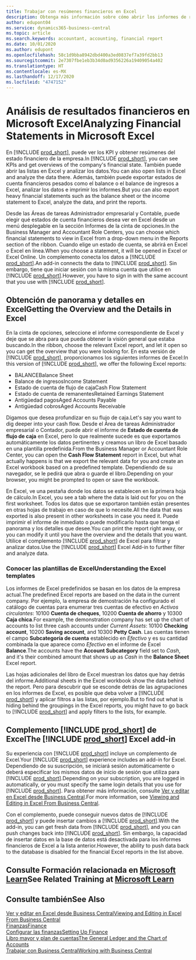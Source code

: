 ```yaml
---
title: Trabajar con resúmenes financieros en Excel
description: Obtenga más información sobre cómo abrir los informes de resultados financieros en Microsoft Excel desde Business Central para un mejor análisis.
author: edupont04
ms.service: dynamics365-business-central
ms.topic: article
ms.search.keywords: accountant, accounting, financial report
ms.date: 10/01/2020
ms.author: edupont
ms.openlocfilehash: 58c1d9bba8942dbd400a3ed0837ef7a39fd2bb13
ms.sourcegitcommit: 2e7307fbe1eb3b34d0ad9356226a19409054a402
ms.translationtype: HT
ms.contentlocale: es-MX
ms.lasthandoff: 12/17/2020
ms.locfileid: "4747152"
---
```

# <a name="analyzing-financial-statements-in-microsoft-excel"></a><span data-ttu-id="8b433-103">Análisis de resultados financieros en Microsoft Excel</span><span class="sxs-lookup"><span data-stu-id="8b433-103">Analyzing Financial Statements in Microsoft Excel</span></span>

<span data-ttu-id="8b433-104">En [!INCLUDE [prod_short](includes/prod_short.md)], puede ver los KPI y obtener resúmenes del estado financiero de la empresa.</span><span class="sxs-lookup"><span data-stu-id="8b433-104">In [!INCLUDE [prod_short](includes/prod_short.md)], you can see KPIs and get overviews of the company's financial state.</span></span> <span data-ttu-id="8b433-105">También puede abrir las listas en Excel y analizar los datos.</span><span class="sxs-lookup"><span data-stu-id="8b433-105">You can also open lists in Excel and analyze the data there.</span></span> <span data-ttu-id="8b433-106">Además, también puede exportar estados de cuenta financieros pesados como el balance o el balance de ingresos a Excel, analizar los datos e imprimir los informes.</span><span class="sxs-lookup"><span data-stu-id="8b433-106">But you can also export heavy financial statements such as the balance sheet or the income statement to Excel, analyze the data, and print the reports.</span></span>  

<span data-ttu-id="8b433-107">Desde las Áreas de tareas Administrador empresarial y Contable, puede elegir qué estados de cuenta financieros desea ver en Excel desde un menú desplegable en la sección Informes de la cinta de opciones.</span><span class="sxs-lookup"><span data-stu-id="8b433-107">In the Business Manager and Accountant Role Centers, you can choose which financial statements to view in Excel from a drop-down menu in the Reports section of the ribbon.</span></span> <span data-ttu-id="8b433-108">Cuando elige un estado de cuenta, se abrirá en Excel o Excel en línea.</span><span class="sxs-lookup"><span data-stu-id="8b433-108">When you choose a statement, it will be opened in Excel or Excel Online.</span></span> <span data-ttu-id="8b433-109">Un complemento conecta los datos a [!INCLUDE [prod_short](includes/prod_short.md)].</span><span class="sxs-lookup"><span data-stu-id="8b433-109">An add-in connects the data to [!INCLUDE [prod_short](includes/prod_short.md)].</span></span> <span data-ttu-id="8b433-110">Sin embargo, tiene que iniciar sesión con la misma cuenta que utilice en [!INCLUDE [prod_short](includes/prod_short.md)].</span><span class="sxs-lookup"><span data-stu-id="8b433-110">However, you have to sign in with the same account that you use with [!INCLUDE [prod_short](includes/prod_short.md)].</span></span>  

## <a name="getting-the-overview-and-the-details-in-excel"></a><span data-ttu-id="8b433-111">Obtención de panorama y detalles en Excel</span><span class="sxs-lookup"><span data-stu-id="8b433-111">Getting the Overview and the Details in Excel</span></span>

<span data-ttu-id="8b433-112">En la cinta de opciones, seleccione el informe correspondiente de Excel y deje que se abra para que pueda obtener la visión general que estaba buscando.</span><span class="sxs-lookup"><span data-stu-id="8b433-112">In the ribbon, choose the relevant Excel report, and let it open so you can get the overview that you were looking for.</span></span> <span data-ttu-id="8b433-113">En esta versión de [!INCLUDE [prod_short](includes/prod_short.md)], proporcionamos los siguientes informes de Excel:</span><span class="sxs-lookup"><span data-stu-id="8b433-113">In this version of [!INCLUDE [prod_short](includes/prod_short.md)], we offer the following Excel reports:</span></span>

- <span data-ttu-id="8b433-114">BALANCE</span><span class="sxs-lookup"><span data-stu-id="8b433-114">Balance Sheet</span></span>  
- <span data-ttu-id="8b433-115">Balance de ingresos</span><span class="sxs-lookup"><span data-stu-id="8b433-115">Income Statement</span></span>  
- <span data-ttu-id="8b433-116">Estado de cuenta de flujo de caja</span><span class="sxs-lookup"><span data-stu-id="8b433-116">Cash Flow Statement</span></span>  
- <span data-ttu-id="8b433-117">Estado de cuenta de remanentes</span><span class="sxs-lookup"><span data-stu-id="8b433-117">Retained Earnings Statement</span></span>  
- <span data-ttu-id="8b433-118">Antigüedad pagos</span><span class="sxs-lookup"><span data-stu-id="8b433-118">Aged Accounts Payable</span></span>  
- <span data-ttu-id="8b433-119">Antigüedad cobros</span><span class="sxs-lookup"><span data-stu-id="8b433-119">Aged Accounts Receivable</span></span>  

<span data-ttu-id="8b433-120">Digamos que desea profundizar en su flujo de caja.</span><span class="sxs-lookup"><span data-stu-id="8b433-120">Let's say you want to dig deeper into your cash flow.</span></span> <span data-ttu-id="8b433-121">Desde el Área de tareas Administrador empresarial o Contador, puede abrir el informe de **Estado de cuenta de flujo de caja** en Excel, pero lo que realmente sucede es que exportamos automáticamente los datos pertinentes y creamos un libro de Excel basado en una plantilla predefinida.</span><span class="sxs-lookup"><span data-stu-id="8b433-121">From the Business Manager or Accountant Role Center, you can open the **Cash Flow Statement** report in Excel, but what actually happens is that we export the relevant data for you and create an Excel workbook based on a predefined template.</span></span> <span data-ttu-id="8b433-122">Dependiendo de su navegador, se le pedirá que abra o guarde el libro.</span><span class="sxs-lookup"><span data-stu-id="8b433-122">Depending on your browser, you might be prompted to open or save the workbook.</span></span>  

<span data-ttu-id="8b433-123">En Excel, ve una pestaña donde los datos se establecen en la primera hoja de cálculo.</span><span class="sxs-lookup"><span data-stu-id="8b433-123">In Excel, you see a tab where the data is laid out for you on the first worksheet.</span></span> <span data-ttu-id="8b433-124">Todos los datos que se exportaron también están presentes en otras hojas de trabajo en caso de que lo necesite.</span><span class="sxs-lookup"><span data-stu-id="8b433-124">All the data that was exported is also present in other worksheets in case you need it.</span></span> <span data-ttu-id="8b433-125">Puede imprimir el informe de inmediato o puede modificarlo hasta que tenga el panorama y los detalles que desee.</span><span class="sxs-lookup"><span data-stu-id="8b433-125">You can print the report right away, or you can modify it until you have the overview and the details that you want.</span></span> <span data-ttu-id="8b433-126">Utilice el complemento [!INCLUDE [prod_short](includes/prod_short.md)] de Excel para filtrar y analizar datos.</span><span class="sxs-lookup"><span data-stu-id="8b433-126">Use the [!INCLUDE [prod_short](includes/prod_short.md)] Excel Add-in to further filter and analyze data.</span></span>  

### <a name="understanding-the-excel-templates"></a><span data-ttu-id="8b433-127">Conocer las plantillas de Excel</span><span class="sxs-lookup"><span data-stu-id="8b433-127">Understanding the Excel templates</span></span>

<span data-ttu-id="8b433-128">Los informes de Excel predefinidos se basan en los datos de la empresa actual.</span><span class="sxs-lookup"><span data-stu-id="8b433-128">The predefined Excel reports are based on the data in the current company.</span></span> <span data-ttu-id="8b433-129">Por ejemplo, la empresa de demostración ha configurado el catálogo de cuentas para enumerar tres cuentas de efectivo en *Activos circulantes*: 10100 **Cuenta de cheques**, 10200 **Cuenta de ahorro** y 10300 **Caja chica**.</span><span class="sxs-lookup"><span data-stu-id="8b433-129">For example, the demonstration company has set up the chart of accounts to list three cash accounts under *Current Assets*: 10100 **Checking account**, 10200 **Saving account**, and 10300 **Petty Cash**.</span></span> <span data-ttu-id="8b433-130">Las cuentas tienen el campo **Subcategoría de cuenta** establecido en *Efectivo* y es su cantidad combinada la que aparece como *Efectivo* en el informe de Excel **Balance**.</span><span class="sxs-lookup"><span data-stu-id="8b433-130">The accounts have the **Account Subcategory** field set to *Cash*, and it's their combined amount that shows up as *Cash* in the **Balance Sheet** Excel report.</span></span>  

<span data-ttu-id="8b433-131">Las hojas adicionales del libro de Excel muestran los datos que hay detrás del informe.</span><span class="sxs-lookup"><span data-stu-id="8b433-131">Additional sheets in the Excel workbook show the data behind the report.</span></span> <span data-ttu-id="8b433-132">Pero para descubrir qué se esconde detrás de las agrupaciones en los informes de Excel, es posible que deba volver a [!INCLUDE [prod_short](includes/prod_short.md)] y aplicar filtros a las listas, por ejemplo.</span><span class="sxs-lookup"><span data-stu-id="8b433-132">But to find out what is hiding behind the groupings in the Excel reports, you might have to go back to [!INCLUDE [prod_short](includes/prod_short.md)] and apply filters to the lists, for example.</span></span>  

## <a name="the-prod_short-excel-add-in"></a><span data-ttu-id="8b433-133">Complemento [!INCLUDE [prod_short](includes/prod_short.md)] de Excel</span><span class="sxs-lookup"><span data-stu-id="8b433-133">The [!INCLUDE [prod_short](includes/prod_short.md)] Excel add-in</span></span>

<span data-ttu-id="8b433-134">Su experiencia con [!INCLUDE [prod_short](includes/prod_short.md)] incluye un complemento de Excel.</span><span class="sxs-lookup"><span data-stu-id="8b433-134">Your [!INCLUDE [prod_short](includes/prod_short.md)] experience includes an add-in for Excel.</span></span> <span data-ttu-id="8b433-135">Dependiendo de su suscripción, se iniciará sesión automáticamente o deberá especificar los mismos datos de inicio de sesión que utiliza para [!INCLUDE [prod_short](includes/prod_short.md)].</span><span class="sxs-lookup"><span data-stu-id="8b433-135">Depending on your subscription, you are logged in automatically, or you must specify the same login details that you use for [!INCLUDE [prod_short](includes/prod_short.md)].</span></span> <span data-ttu-id="8b433-136">Para obtener más información, consulte [Ver y editar en Excel desde Business Central](across-work-with-excel.md).</span><span class="sxs-lookup"><span data-stu-id="8b433-136">For more information, see [Viewing and Editing in Excel From Business Central](across-work-with-excel.md).</span></span>  

<span data-ttu-id="8b433-137">Con el complemento, puede conseguir nuevos datos de [!INCLUDE [prod_short](includes/prod_short.md)] y puede insertar cambios a [!INCLUDE [prod_short](includes/prod_short.md)].</span><span class="sxs-lookup"><span data-stu-id="8b433-137">With the add-in, you can get fresh data from [!INCLUDE [prod_short](includes/prod_short.md)], and you can push changes back into [!INCLUDE [prod_short](includes/prod_short.md)].</span></span> <span data-ttu-id="8b433-138">Sin embargo, la capacidad de insertar datos en la base de datos está desactivada para los informes financieros de Excel a la lista anterior.</span><span class="sxs-lookup"><span data-stu-id="8b433-138">However, the ability to push data back to the database is disabled for the financial Excel reports in the list above.</span></span>  

## <a name="see-related-training-at-microsoft-learn"></a><span data-ttu-id="8b433-139">Consulte Formación relacionada en [Microsoft Learn](/learn/modules/configure-powerbi-excel-dynamics-365-business-central/index)</span><span class="sxs-lookup"><span data-stu-id="8b433-139">See Related Training at [Microsoft Learn](/learn/modules/configure-powerbi-excel-dynamics-365-business-central/index)</span></span>

## <a name="see-also"></a><span data-ttu-id="8b433-140">Consulte también</span><span class="sxs-lookup"><span data-stu-id="8b433-140">See Also</span></span>

[<span data-ttu-id="8b433-141">Ver y editar en Excel desde Business Central</span><span class="sxs-lookup"><span data-stu-id="8b433-141">Viewing and Editing in Excel From Business Central</span></span>](across-work-with-excel.md)  
[<span data-ttu-id="8b433-142">Finanzas</span><span class="sxs-lookup"><span data-stu-id="8b433-142">Finance</span></span>](finance.md)  
[<span data-ttu-id="8b433-143">Configurar las finanzas</span><span class="sxs-lookup"><span data-stu-id="8b433-143">Setting Up Finance</span></span>](finance-setup-finance.md)  
[<span data-ttu-id="8b433-144">Libro mayor y plan de cuentas</span><span class="sxs-lookup"><span data-stu-id="8b433-144">The General Ledger and the Chart of Accounts</span></span>](finance-general-ledger.md)  
[<span data-ttu-id="8b433-145">Trabajar con Business Central</span><span class="sxs-lookup"><span data-stu-id="8b433-145">Working with Business Central</span></span>](ui-work-product.md)  
